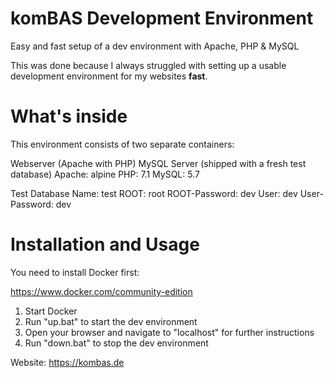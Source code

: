 # komBAS Development Environment
Easy and fast setup of a dev environment with Apache, PHP &amp; MySQL

This was done because I always struggled with setting up a usable development environment for my websites **fast**.

# What's inside

This environment consists of two separate containers:

Webserver (Apache with PHP)
MySQL Server (shipped with a fresh test database)
Apache: alpine
PHP: 7.1
MySQL: 5.7

Test Database Name: test
ROOT: root
ROOT-Password: dev
User: dev
User-Password: dev

# Installation and Usage

You need to install Docker first:

https://www.docker.com/community-edition

1. Start Docker
2. Run "up.bat" to start the dev environment
3. Open your browser and navigate to "localhost" for further instructions
4. Run "down.bat" to stop the dev environment


Website: https://kombas.de
